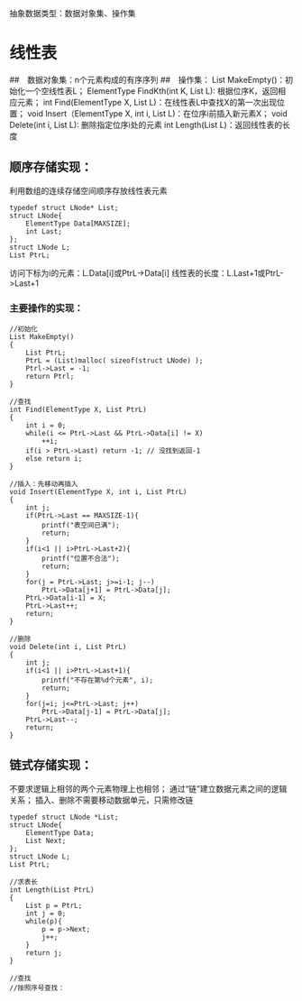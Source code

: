 抽象数据类型：数据对象集、操作集

# 线性表

##　数据对象集：n个元素构成的有序序列
##　操作集：
List MakeEmpty()：初始化一个空线性表L；
ElementType FindKth(int K, List L): 根据位序K，返回相应元素；
int Find(ElementType X, List L)：在线性表L中查找X的第一次出现位置；
void Insert（ElementType X, int i, List L)：在位序i前插入新元素X；
void Delete(int i, List L): 删除指定位序i处的元素
int Length(List L)：返回线性表的长度
## 顺序存储实现：
利用数组的连续存储空间顺序存放线性表元素
```
typedef struct LNode* List;
struct LNode{
    ElementType Data[MAXSIZE];
    int Last;
};
struct LNode L;
List PtrL;
```
访问下标为i的元素：L.Data[i]或PtrL->Data[i]
线性表的长度：L.Last+1或PtrL->Last+1

### 主要操作的实现：

```
//初始化
List MakeEmpty()
{
    List PtrL;
    PtrL = (List)malloc( sizeof(struct LNode) );
    Ptrl->Last = -1;
    return Ptrl;
}

//查找
int Find(ElementType X, List PtrL)
{
    int i = 0;
    while(i <= PtrL->Last && PtrL->Data[i] != X)
        ++i;
    if(i > PtrL->Last) return -1; // 没找到返回-1
    else return i;
}

//插入：先移动再插入
void Insert(ElementType X, int i, List PtrL)
{
    int j;
    if(PtrL->Last == MAXSIZE-1){
        printf("表空间已满");
        return;
    }
    if(i<1 || i>PtrL->Last+2){
        printf("位置不合法");
        return;
    }
    for(j = PtrL->Last; j>=i-1; j--)
        PtrL->Data[j+1] = PtrL->Data[j];
    PtrL->Data[i-1] = X;
    PtrL->Last++;
    return;
}

//删除
void Delete(int i, List PtrL)
{
    int j;
    if(i<1 || i>PtrL->Last+1){
        printf("不存在第%d个元素", i);
        return;
    }
    for(j=i; j<=PtrL->Last; j++)
        PtrL->Data[j-1] = PtrL->Data[j];
    PtrL->Last--;
    return;
}
```

## 链式存储实现：
不要求逻辑上相邻的两个元素物理上也相邻；
通过“链”建立数据元素之间的逻辑关系；
插入、删除不需要移动数据单元，只需修改链
```
typedef struct LNode *List;
struct LNode{
    ElementType Data;
    List Next;
};
struct LNode L;
List PtrL;

//求表长
int Length(List PtrL)
{
    List p = PtrL;
    int j = 0;
    while(p){
        p = p->Next;
        j++;
    }
    return j;
}

//查找
//按照序号查找：

```